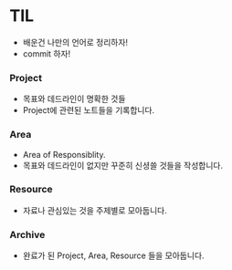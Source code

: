 # TIL

- 배운건 나만의 언어로 정리하자!
- commit 하자!

### Project
- 목표와 데드라인이 명확한 것들
- Project에 관련된 노트들을 기록합니다.

### Area
- Area of Responsiblity.
- 목표와 데드라인이 없지만 꾸준히 신셩쓸 것들을 작성합니다.

### Resource
- 자료나 관심있는 것을 주제별로 모아둡니다.

### Archive
- 완료가 된 Project, Area, Resource 들을 모아둡니다.